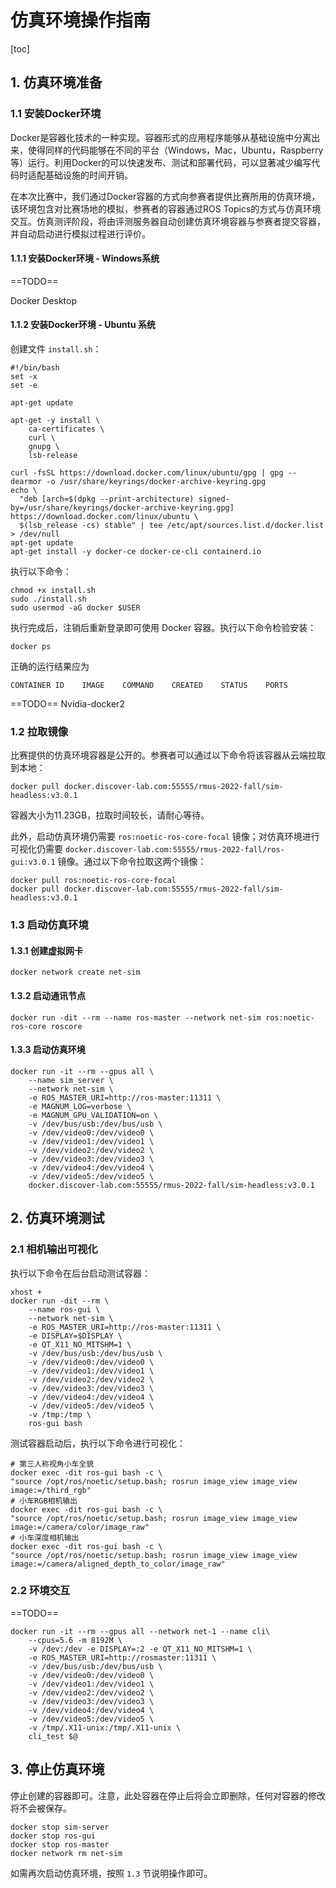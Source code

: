 # 仿真环境操作指南

[toc]

## 1. 仿真环境准备

### 1.1 安装Docker环境

Docker是容器化技术的一种实现。容器形式的应用程序能够从基础设施中分离出来，使得同样的代码能够在不同的平台（Windows，Mac，Ubuntu，Raspberry等）运行。利用Docker的可以快速发布、测试和部署代码，可以显著减少编写代码时适配基础设施的时间开销。

在本次比赛中，我们通过Docker容器的方式向参赛者提供比赛所用的仿真环境，该环境包含对比赛场地的模拟，参赛者的容器通过ROS Topics的方式与仿真环境交互。仿真测评阶段，将由评测服务器自动创建仿真环境容器与参赛者提交容器，并自动启动进行模拟过程进行评价。

#### 1.1.1 安装Docker环境 - Windows系统

==TODO==

Docker Desktop

#### 1.1.2 安装Docker环境 - Ubuntu 系统

创建文件 `install.sh`：

```shell
#!/bin/bash
set -x 
set -e

apt-get update

apt-get -y install \
    ca-certificates \
    curl \
    gnupg \
    lsb-release

curl -fsSL https://download.docker.com/linux/ubuntu/gpg | gpg --dearmor -o /usr/share/keyrings/docker-archive-keyring.gpg
echo \
  "deb [arch=$(dpkg --print-architecture) signed-by=/usr/share/keyrings/docker-archive-keyring.gpg] https://download.docker.com/linux/ubuntu \
  $(lsb_release -cs) stable" | tee /etc/apt/sources.list.d/docker.list > /dev/null
apt-get update
apt-get install -y docker-ce docker-ce-cli containerd.io
```

执行以下命令：

```shell
chmod +x install.sh
sudo ./install.sh
sudo usermod -aG docker $USER
```

执行完成后，注销后重新登录即可使用 Docker 容器。执行以下命令检验安装：

```shell
docker ps
```

正确的运行结果应为

```
CONTAINER ID    IMAGE    COMMAND    CREATED    STATUS    PORTS
```

==TODO== Nvidia-docker2

### 1.2 拉取镜像

比赛提供的仿真环境容器是公开的。参赛者可以通过以下命令将该容器从云端拉取到本地：

```shell
docker pull docker.discover-lab.com:55555/rmus-2022-fall/sim-headless:v3.0.1
```

容器大小为11.23GB，拉取时间较长，请耐心等待。

此外，启动仿真环境仍需要 `ros:noetic-ros-core-focal` 镜像；对仿真环境进行可视化仍需要 `docker.discover-lab.com:55555/rmus-2022-fall/ros-gui:v3.0.1` 镜像。通过以下命令拉取这两个镜像：

```shell
docker pull ros:noetic-ros-core-focal
docker pull docker.discover-lab.com:55555/rmus-2022-fall/sim-headless:v3.0.1
```

### 1.3 启动仿真环境

#### 1.3.1 创建虚拟网卡

```shell
docker network create net-sim
```

#### 1.3.2 启动通讯节点

```shell
docker run -dit --rm --name ros-master --network net-sim ros:noetic-ros-core roscore
```

#### 1.3.3 启动仿真环境

```shell
docker run -it --rm --gpus all \
	--name sim_server \
    --network net-sim \
	-e ROS_MASTER_URI=http://ros-master:11311 \
	-e MAGNUM_LOG=verbose \
	-e MAGNUM_GPU_VALIDATION=on \
	-v /dev/bus/usb:/dev/bus/usb \
    -v /dev/video0:/dev/video0 \
    -v /dev/video1:/dev/video1 \
    -v /dev/video2:/dev/video2 \
    -v /dev/video3:/dev/video3 \
    -v /dev/video4:/dev/video4 \
    -v /dev/video5:/dev/video5 \
	docker.discover-lab.com:55555/rmus-2022-fall/sim-headless:v3.0.1
```

## 2. 仿真环境测试

### 2.1 相机输出可视化

执行以下命令在后台启动测试容器：

```shell
xhost +
docker run -dit --rm \
    --name ros-gui \
    --network net-sim \
    -e ROS_MASTER_URI=http://ros-master:11311 \
    -e DISPLAY=$DISPLAY \
    -e QT_X11_NO_MITSHM=1 \
	-v /dev/bus/usb:/dev/bus/usb \
    -v /dev/video0:/dev/video0 \
    -v /dev/video1:/dev/video1 \
    -v /dev/video2:/dev/video2 \
    -v /dev/video3:/dev/video3 \
    -v /dev/video4:/dev/video4 \
    -v /dev/video5:/dev/video5 \
    -v /tmp:/tmp \
    ros-gui bash
```

测试容器启动后，执行以下命令进行可视化：

```shell
# 第三人称视角小车全貌
docker exec -dit ros-gui bash -c \
"source /opt/ros/noetic/setup.bash; rosrun image_view image_view image:=/third_rgb"
# 小车RGB相机输出
docker exec -dit ros-gui bash -c \
"source /opt/ros/noetic/setup.bash; rosrun image_view image_view image:=/camera/color/image_raw"
# 小车深度相机输出
docker exec -dit ros-gui bash -c \
"source /opt/ros/noetic/setup.bash; rosrun image_view image_view image:=/camera/aligned_depth_to_color/image_raw"
```

### 2.2 环境交互

==TODO==

```shell
docker run -it --rm --gpus all --network net-1 --name cli\
	--cpus=5.6 -m 8192M \
	-v /dev:/dev -e DISPLAY=:2 -e QT_X11_NO_MITSHM=1 \
    -e ROS_MASTER_URI=http://rosmaster:11311 \
	-v /dev/bus/usb:/dev/bus/usb \
    -v /dev/video0:/dev/video0 \
    -v /dev/video1:/dev/video1 \
    -v /dev/video2:/dev/video2 \
    -v /dev/video3:/dev/video3 \
    -v /dev/video4:/dev/video4 \
    -v /dev/video5:/dev/video5 \
    -v /tmp/.X11-unix:/tmp/.X11-unix \
    cli_test $@
```





## 3. 停止仿真环境

停止创建的容器即可。注意，此处容器在停止后将会立即删除，任何对容器的修改将不会被保存。

```shell
docker stop sim-server
docker stop ros-gui
docker stop ros-master
docker network rm net-sim
```

如需再次启动仿真环境，按照 `1.3` 节说明操作即可。